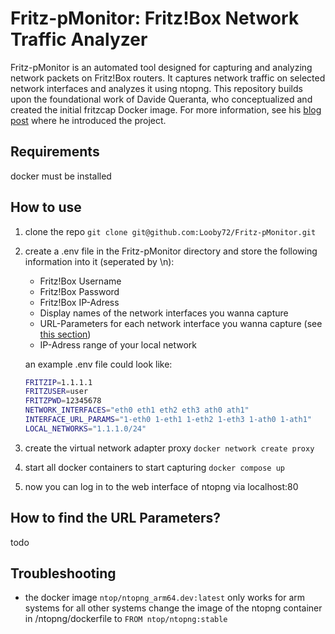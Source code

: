 # Fritz-pMonitor: Fritz!Box Network Traffic Analyzer

Fritz-pMonitor is an automated tool designed for capturing and analyzing network packets on Fritz!Box routers. It captures network traffic on selected network interfaces and analyzes it using ntopng. This repository builds upon the foundational work of Davide Queranta, who conceptualized and created the initial fritzcap Docker image. For more information, see his [blog post](https://davquar.it/post/self-hosting/ntopng-fritzbox-monitoring/) where he introduced the project.

## Requirements

docker must be installed

## How to use

1. clone the repo
    ```git clone git@github.com:Looby72/Fritz-pMonitor.git```
2. create a .env file in the Fritz-pMonitor directory and store the following information into it (seperated by \n):
    - Fritz!Box Username
    - Fritz!Box Password
    - Fritz!Box IP-Adress
    - Display names of the network interfaces you wanna capture
    - URL-Parameters for each network interface you wanna capture (see [this section](#how-to-find-the-url-parameters))
    - IP-Adress range of your local network

    an example .env file could look like:

    ```bash
    FRITZIP=1.1.1.1
    FRITZUSER=user
    FRITZPWD=12345678
    NETWORK_INTERFACES="eth0 eth1 eth2 eth3 ath0 ath1"
    INTERFACE_URL_PARAMS="1-eth0 1-eth1 1-eth2 1-eth3 1-ath0 1-ath1"
    LOCAL_NETWORKS="1.1.1.0/24"
    ```

3. create the virtual network adapter proxy
    ```docker network create proxy```
4. start all docker containers to start capturing
    ```docker compose up```
5. now you can log in to the web interface of ntopng via localhost:80

## How to find the URL Parameters?

todo

## Troubleshooting

- the docker image `ntop/ntopng_arm64.dev:latest` only works for arm systems for all other systems change the image of the ntopng container in /ntopng/dockerfile to `FROM ntop/ntopng:stable`
